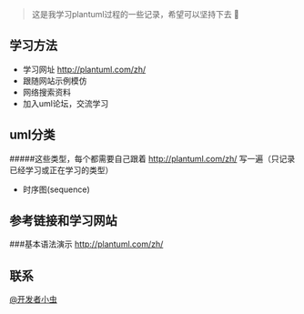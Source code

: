 >这是我学习plantuml过程的一些记录，希望可以坚持下去 👊

学习方法
-
+ 学习网址 http://plantuml.com/zh/
+ 跟随网站示例模仿
+ 网络搜索资料
+ 加入uml论坛，交流学习

uml分类
-
#####这些类型，每个都需要自己跟着 http://plantuml.com/zh/ 写一遍（只记录已经学习或正在学习的类型）
+ 时序图(sequence)


参考链接和学习网站
-
###基本语法演示
http://plantuml.com/zh/

联系
-
[@开发者小虫](https://weibo.com/p/1005055730839620/home?is_all=1)



